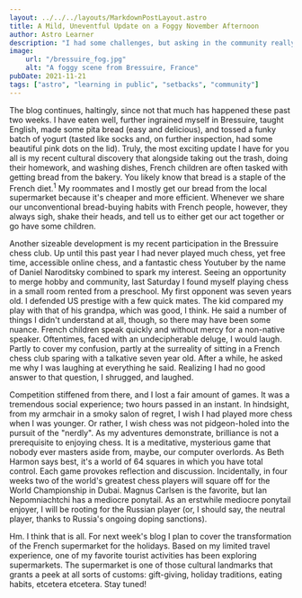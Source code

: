 ```yaml
---
layout: ../../../layouts/MarkdownPostLayout.astro
title: A Mild, Uneventful Update on a Foggy November Afternoon
author: Astro Learner
description: "I had some challenges, but asking in the community really helped!"
image: 
    url: "/bressuire_fog.jpg"
    alt: "A foggy scene from Bressuire, France"
pubDate: 2021-11-21
tags: ["astro", "learning in public", "setbacks", "community"]
---
```

 The blog continues, haltingly, since not that much has happened these past two weeks. I have eaten well, further ingrained myself in Bressuire, taught English, made some pita bread (easy and delicious), and tossed a funky batch of yogurt (tasted like socks and, on further inspection, had some beautiful pink dots on the lid). Truly, the most exciting update I have for you all is my recent cultural discovery that alongside taking out the trash, doing their homework, and washing dishes, French children are often tasked with getting bread from the bakery. You likely know that bread is a staple of the French diet.<sup>1</sup> My roommates and I mostly get our bread from the local supermarket because it's cheaper and more efficient. Whenever we share our unconventional bread-buying habits with French people, however, they always sigh, shake their heads, and tell us to either get our act together or go have some children.

Another sizeable development is my recent participation in the Bressuire chess club. Up until this past year I had never played much chess, yet free time, accessible online chess, and a fantastic chess Youtuber by the name of Daniel Naroditsky combined to spark my interest. Seeing an opportunity to merge hobby and community, last Saturday I found myself playing chess in a small room rented from a preschool. My first opponent was seven years old. I defended US prestige with a few quick mates. The kid compared my play with that of his grandpa, which was good, I think. He said a number of things I didn't understand at all, though, so there may have been some nuance. French children speak quickly and without mercy for a non-native speaker. Oftentimes, faced with an undecipherable deluge, I would laugh. Partly to cover my confusion, partly at the surreality of sitting in a French chess club sparing with a talkative seven year old. After a while, he asked me why I was laughing at everything he said. Realizing I had no good answer to that question, I shrugged, and laughed.

Competition stiffened from there, and I lost a fair amount of games. It was a tremendous social experience; two hours passed in an instant. In hindsight, from my armchair in a smoky salon of regret, I wish I had played more chess when I was younger. Or rather, I wish chess was not pidgeon-holed into the pursuit of the "nerdly". As my adventures demonstrate, brilliance is not a prerequisite to enjoying chess. It is a meditative, mysterious game that nobody ever masters aside from, maybe, our computer overlords. As Beth Harmon says best, it's a world of 64 squares in which you have total control. Each game provokes reflection and discussion. Incidentally, in four weeks two of the world's greatest chess players will square off for the World Championship in Dubai. Magnus Carlsen is the favorite, but Ian Nepomniachtchi has a mediocre ponytail. As an erstwhile mediocre ponytail enjoyer, I will be rooting for the Russian player (or, I should say, the neutral player, thanks to Russia's ongoing doping sanctions).

Hm. I think that is all. For next week's blog I plan to cover the transformation of the French supermarket for the holidays. Based on my limited travel experience, one of my favorite tourist activities has been exploring supermarkets. The supermarket is one of those cultural landmarks that grants a peek at all sorts of customs: gift-giving, holiday traditions, eating habits, etcetera etcetera. Stay tuned! 